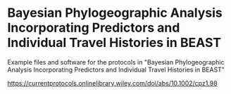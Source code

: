 # Bayesian Phylogeographic Analysis Incorporating Predictors and Individual Travel Histories in BEAST

Example files and software for the protocols in "Bayesian Phylogeographic Analysis Incorporating Predictors and Individual Travel Histories in BEAST"

https://currentprotocols.onlinelibrary.wiley.com/doi/abs/10.1002/cpz1.98
